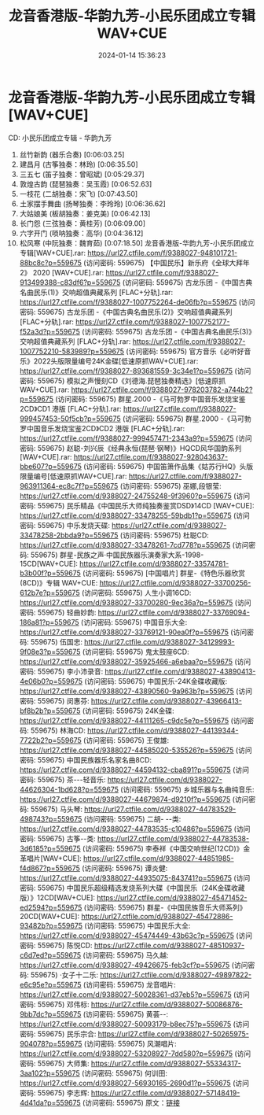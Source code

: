 ﻿---
title: 龙音香港版-华韵九芳-小民乐团成立专辑WAV+CUE
date: 2024-01-14 15:36:23
categories: 古典音乐、新世纪、纯音雅乐
tags: 纯音雅乐
---
# 龙音香港版-华韵九芳-小民乐团成立专辑[WAV+CUE]

CD: 小民乐团成立专辑 - 华韵九芳
01. 丝竹新韵 (器乐合奏) [0:06:03.25]
02. 建昌月 (古筝独奏：林玲) [0:06:35.50]
03. 三五七 (笛子独奏：曾昭斌) [0:05:29.37]
04. 敦煌古韵 (琵琶独奏：吴玉霞) [0:06:52.63]
05. 一枝花 (二胡独奏：宋飞) [0:07:43.50]
06. 土家摆手舞曲 (扬琴独奏：李玲玲) [0:06:36.62]
07. 大姑娘美 (板胡独奏：姜克美) [0:06:42.13]
08. 长门怨 (三弦独奏：黄桂芳) [0:06:09.00]
09. 六字开门 (唢呐独奏：高华) [0:04:36.12]
10. 松风寒 (中阮独奏：魏育茹) [0:07:18.50]
龙音香港版-华韵九芳-小民乐团成立专辑[WAV+CUE].rar: https://url27.ctfile.com/f/9388027-948101721-88bc8c?p=559675
(访问密码: 559675)
【中国民乐】新乐府《全球大拜年2》 2020 [WAV+CUE].rar: https://url27.ctfile.com/f/9388027-913499388-c83df6?p=559675
(访问密码: 559675)
古龙乐团 -《中国古典名曲民乐(1)》交响超值典藏系列 [FLAC+分轨].rar: https://url27.ctfile.com/f/9388027-1007752264-de06fb?p=559675
(访问密码: 559675)
古龙乐团 -《中国古典名曲民乐(2)》交响超值典藏系列 [FLAC+分轨].rar: https://url27.ctfile.com/f/9388027-1007752177-f52a3d?p=559675
(访问密码: 559675)
古龙乐团 -《中国古典名曲民乐(3)》交响超值典藏系列 [FLAC+分轨].rar: https://url27.ctfile.com/f/9388027-1007752210-583989?p=559675
(访问密码: 559675)
官方音乐《必听好音乐》2022头版限量编号24K金碟[低速原抓WAV+CUE].rar: https://url27.ctfile.com/f/9388027-893681559-3c34e1?p=559675
(访问密码: 559675)
模拟之声慢刻CD《刘德海.琵琶独奏精选》[低速原抓WAV+CUE].rar: https://url27.ctfile.com/f/9388027-978203782-a744b2?p=559675
(访问密码: 559675)
群星.2000 -《马可勃罗中国音乐发烧宝鉴2CD》CD1 港版 [FLAC+分轨].rar: https://url27.ctfile.com/f/9388027-999457453-50f5cb?p=559675
(访问密码: 559675)
群星.2000 -《马可勃罗中国音乐发烧宝鉴2CD》CD2 港版 [FLAC+分轨].rar: https://url27.ctfile.com/f/9388027-999457471-2343a9?p=559675
(访问密码: 559675)
赵聪-刘兴辰《经典永恒(琵琶·钢琴)》HQCD风华国韵系列[WAV+CUE].rar: https://url27.ctfile.com/f/9388027-928043637-bbe607?p=559675
(访问密码: 559675)
中国笛箫作品集《姑苏行HQ》头版限量编号[低速原抓WAV+CUE].rar: https://url27.ctfile.com/f/9388027-963911364-ec8c7f?p=559675
(访问密码: 559675)
巫娜,段银莹: https://url27.ctfile.com/d/9388027-24755248-9f3960?p=559675
(访问密码: 559675)
民乐精品《中国民乐大师纯独奏鉴赏DSD》14CD [WAV+CUE]: https://url27.ctfile.com/d/9388027-33478255-59bdb1?p=559675
(访问密码: 559675)
中乐发烧天碟: https://url27.ctfile.com/d/9388027-33478258-2bbda9?p=559675
(访问密码: 559675)
杜聪CD: https://url27.ctfile.com/d/9388027-33478261-7cd778?p=559675
(访问密码: 559675)
群星-民族之声·中国民族器乐演奏家大系-1998-15CD[WAV+CUE]: https://url27.ctfile.com/d/9388027-33574781-b3b00f?p=559675
(访问密码: 559675)
[中国唱片] 群星-《特色乐器欣赏(8CD)》专辑 WAV+CUE: https://url27.ctfile.com/d/9388027-33700256-612b7e?p=559675
(访问密码: 559675)
人生小调16CD: https://url27.ctfile.com/d/9388027-33700280-9ec36a?p=559675
(访问密码: 559675)
轻曲妙韵: https://url27.ctfile.com/d/9388027-33769094-186a81?p=559675
(访问密码: 559675)
中国音乐大全: https://url27.ctfile.com/d/9388027-33769121-90ea0f?p=559675
(访问密码: 559675)
伍国忠: https://url27.ctfile.com/d/9388027-34129993-9f08e3?p=559675
(访问密码: 559675)
鬼太鼓座6CD: https://url27.ctfile.com/d/9388027-35925466-a6ebaa?p=559675
(访问密码: 559675)
李小沛录音: https://url27.ctfile.com/d/9388027-43890413-4e06b0?p=559675
(访问密码: 559675)
中国民乐-24K金碟收藏版: https://url27.ctfile.com/d/9388027-43890560-9a963b?p=559675
(访问密码: 559675)
闵惠芬: https://url27.ctfile.com/d/9388027-43966413-bf8b2b?p=559675
(访问密码: 559675)
24K金碟: https://url27.ctfile.com/d/9388027-44111265-c9dc5e?p=559675
(访问密码: 559675)
林海CD: https://url27.ctfile.com/d/9388027-44139344-7722b2?p=559675
(访问密码: 559675)
王俊雄: https://url27.ctfile.com/d/9388027-44585020-535526?p=559675
(访问密码: 559675)
中国民族器乐名家名曲8CD: https://url27.ctfile.com/d/9388027-44594132-cba891?p=559675
(访问密码: 559675)
茶---轻音乐: https://url27.ctfile.com/d/9388027-44626304-1bd628?p=559675
(访问密码: 559675)
乡城乐器与名曲纯音乐: https://url27.ctfile.com/d/9388027-44679874-d9210f?p=559675
(访问密码: 559675)
马头琴: https://url27.ctfile.com/d/9388027-44783529-498743?p=559675
(访问密码: 559675)
二胡- --类: https://url27.ctfile.com/d/9388027-44783535-c10486?p=559675
(访问密码: 559675)
古筝--类: https://url27.ctfile.com/d/9388027-44783538-3d6185?p=559675
(访问密码: 559675)
李泰祥《中国交响世纪(12CD)》金革唱片[WAV+CUE]: https://url27.ctfile.com/d/9388027-44851985-f4d867?p=559675
(访问密码: 559675)
谭炎健: https://url27.ctfile.com/d/9388027-44935075-843741?p=559675
(访问密码: 559675)
中国民乐超级精选发烧系列大碟《中国民乐（24K金碟收藏版）》12CD[WAV+CUE]: https://url27.ctfile.com/d/9388027-45471452-ed2594?p=559675
(访问密码: 559675)
群星-《中国民族音乐大师系列》20CD[WAV+CUE]: https://url27.ctfile.com/d/9388027-45472886-93482b?p=559675
(访问密码: 559675)
中国民乐大全: https://url27.ctfile.com/d/9388027-45474449-43b63c?p=559675
(访问密码: 559675)
陈悦CD: https://url27.ctfile.com/d/9388027-48510937-c6d7ed?p=559675
(访问密码: 559675)
马久越: https://url27.ctfile.com/d/9388027-49426675-feb3cf?p=559675
(访问密码: 559675)
·女子十二乐: https://url27.ctfile.com/d/9388027-49897822-e6c95e?p=559675
(访问密码: 559675)
龙音唱片: https://url27.ctfile.com/d/9388027-50028361-d37eb5?p=559675
(访问密码: 559675)
邓伟标: https://url27.ctfile.com/d/9388027-50086876-9bb7dc?p=559675
(访问密码: 559675)
黄荟--: https://url27.ctfile.com/d/9388027-50093179-b8ec75?p=559675
(访问密码: 559675)
民乐宗合: https://url27.ctfile.com/d/9388027-50265975-904078?p=559675
(访问密码: 559675)
风潮唱片: https://url27.ctfile.com/d/9388027-53208927-7dd580?p=559675
(访问密码: 559675)
大师集: https://url27.ctfile.com/d/9388027-55334317-3aa102?p=559675
(访问密码: 559675)
何训田: https://url27.ctfile.com/d/9388027-56930165-2690d1?p=559675
(访问密码: 559675)
李志辉: https://url27.ctfile.com/d/9388027-57148419-4d41da?p=559675
(访问密码: 559675)
原文：[链接](https://blog.sina.com.cn/s/blog_1647c7e760103147u.html)